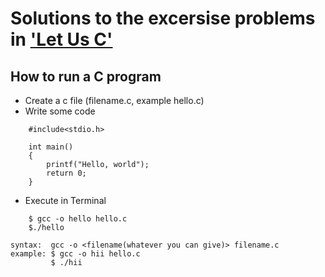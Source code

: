 # Solutions to the excersise problems in <a href="https://www.amazon.in/Let-Us-16TH-Yashavant-Kanetkar/dp/9387284492/ref=sr_1_3?crid=2RPYOH2VHW2ZX&keywords=let+us+c&qid=1665759415&qu=eyJxc2MiOiIyLjU3IiwicXNhIjoiMS45OSIsInFzcCI6IjEuNzgifQ%3D%3D&s=books&sprefix=let+us+%2Cstripbooks%2C579&sr=1-3">'Let Us C'</a>
## How to run a C program
- Create a c file (filename.c, example hello.c)
- Write some code 
```
    #include<stdio.h>

    int main()
    {
        printf("Hello, world");
        return 0;
    }
```
- Execute in Terminal
```
    $ gcc -o hello hello.c
    $./hello
```
    syntax:  gcc -o <filename(whatever you can give)> filename.c
    example: $ gcc -o hii hello.c
             $ ./hii

